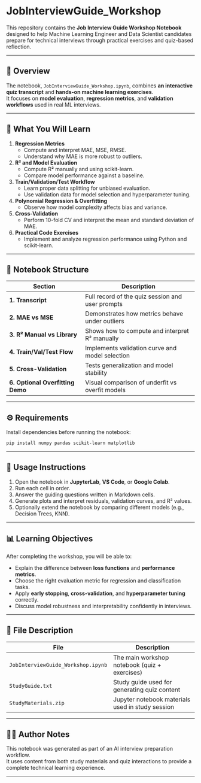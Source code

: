 # JobInterviewGuide_Workshop

This repository contains the **Job Interview Guide Workshop Notebook** designed to help Machine Learning Engineer and Data Scientist candidates prepare for technical interviews through practical exercises and quiz-based reflection.

---

## 📘 Overview

The notebook, `JobInterviewGuide_Workshop.ipynb`, combines **an interactive quiz transcript** and **hands-on machine learning exercises**.  
It focuses on **model evaluation**, **regression metrics**, and **validation workflows** used in real ML interviews.

---

## 🧠 What You Will Learn

1. **Regression Metrics**
   - Compute and interpret MAE, MSE, RMSE.
   - Understand why MAE is more robust to outliers.
2. **R² and Model Evaluation**
   - Compute R² manually and using scikit-learn.
   - Compare model performance against a baseline.
3. **Train/Validation/Test Workflow**
   - Learn proper data splitting for unbiased evaluation.
   - Use validation data for model selection and hyperparameter tuning.
4. **Polynomial Regression & Overfitting**
   - Observe how model complexity affects bias and variance.
5. **Cross-Validation**
   - Perform 10-fold CV and interpret the mean and standard deviation of MAE.
6. **Practical Code Exercises**
   - Implement and analyze regression performance using Python and scikit-learn.

---

## 🧩 Notebook Structure

| Section | Description |
|----------|--------------|
| **1. Transcript** | Full record of the quiz session and user prompts |
| **2. MAE vs MSE** | Demonstrates how metrics behave under outliers |
| **3. R² Manual vs Library** | Shows how to compute and interpret R² manually |
| **4. Train/Val/Test Flow** | Implements validation curve and model selection |
| **5. Cross-Validation** | Tests generalization and model stability |
| **6. Optional Overfitting Demo** | Visual comparison of underfit vs overfit models |

---

## ⚙️ Requirements

Install dependencies before running the notebook:

```bash
pip install numpy pandas scikit-learn matplotlib
```

---

## 🧾 Usage Instructions

1. Open the notebook in **JupyterLab**, **VS Code**, or **Google Colab**.
2. Run each cell in order.
3. Answer the guiding questions written in Markdown cells.
4. Generate plots and interpret residuals, validation curves, and R² values.
5. Optionally extend the notebook by comparing different models (e.g., Decision Trees, KNN).

---

## 📊 Learning Objectives

After completing the workshop, you will be able to:

- Explain the difference between **loss functions** and **performance metrics**.  
- Choose the right evaluation metric for regression and classification tasks.  
- Apply **early stopping**, **cross-validation**, and **hyperparameter tuning** correctly.  
- Discuss model robustness and interpretability confidently in interviews.

---

## 🧱 File Description

| File | Description |
|------|--------------|
| `JobInterviewGuide_Workshop.ipynb` | The main workshop notebook (quiz + exercises) |
| `StudyGuide.txt` | Study guide used for generating quiz content |
| `StudyMaterials.zip` | Jupyter notebook materials used in study session |

---

## 🧑‍💻 Author Notes

This notebook was generated as part of an AI interview preparation workflow.  
It uses content from both study materials and quiz interactions to provide a complete technical learning experience.

---




